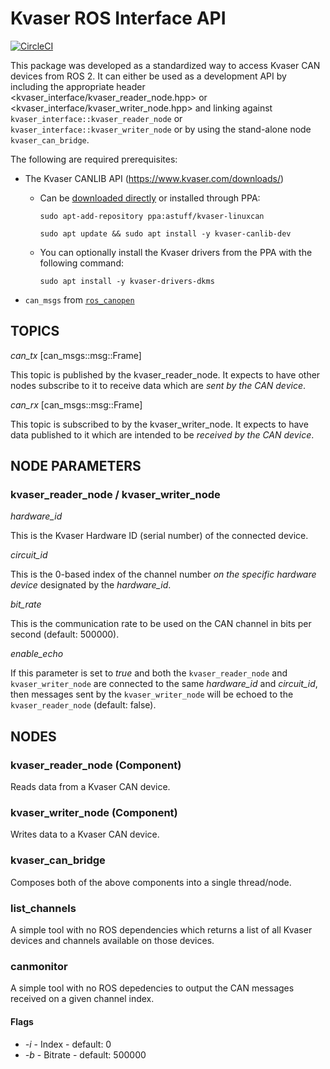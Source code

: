 # Kvaser ROS Interface API

[![CircleCI](https://circleci.com/gh/astuff/kvaser_interface/tree/ros2_master.svg?style=svg)](https://circleci.com/gh/astuff/kvaser_interface/tree/ros2_master)

This package was developed as a standardized way to access Kvaser CAN devices from ROS 2. It can either be used as a development API
by including the appropriate header <kvaser_interface/kvaser_reader_node.hpp> or <kvaser_interface/kvaser_writer_node.hpp> and linking
against `kvaser_interface::kvaser_reader_node` or `kvaser_interface::kvaser_writer_node` or by using the stand-alone node `kvaser_can_bridge`.

The following are required prerequisites:

* The Kvaser CANLIB API (https://www.kvaser.com/downloads/)
    * Can be [downloaded directly](https://www.kvaser.com/kvaser-downloads) or installed through PPA:

        `sudo apt-add-repository ppa:astuff/kvaser-linuxcan`

        `sudo apt update && sudo apt install -y kvaser-canlib-dev`
    * You can optionally install the Kvaser drivers from the PPA with the following command:

        `sudo apt install -y kvaser-drivers-dkms`
* `can_msgs` from [`ros_canopen`](https://github.com/ros-industrial/ros_canopen)

## TOPICS

*can_tx* [can_msgs::msg::Frame]

This topic is published by the kvaser_reader_node. It expects to have other nodes subscribe to it to receive data which are *sent by the CAN device*.

*can_rx* [can_msgs::msg::Frame]

This topic is subscribed to by the kvaser_writer_node. It expects to have data published to it which are intended to be *received by the CAN device*.

## NODE PARAMETERS

### kvaser_reader_node / kvaser_writer_node

*hardware_id*

This is the Kvaser Hardware ID (serial number) of the connected device.

*circuit_id*

This is the 0-based index of the channel number *on the specific hardware device* designated by the *hardware_id*.

*bit_rate*

This is the communication rate to be used on the CAN channel in bits per second (default: 500000).

*enable_echo*

If this parameter is set to *true* and both the `kvaser_reader_node` and `kvaser_writer_node` are connected to the same
*hardware_id* and *circuit_id*, then messages sent by the `kvaser_writer_node` will be echoed to the `kvaser_reader_node` (default: false).

## NODES

### kvaser_reader_node (Component)

Reads data from a Kvaser CAN device.

### kvaser_writer_node (Component)

Writes data to a Kvaser CAN device.

### kvaser_can_bridge

Composes both of the above components into a single thread/node.

### list_channels

A simple tool with no ROS dependencies which returns a list of all Kvaser devices and channels available on those devices.

### canmonitor

A simple tool with no ROS depedencies to output the CAN messages received on a given channel index.

#### Flags

- *-i* - Index - default: 0
- *-b* - Bitrate - default: 500000
